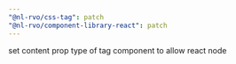 ```yaml
---
"@nl-rvo/css-tag": patch
"@nl-rvo/component-library-react": patch
---
```


set content prop type of tag component to allow react node
